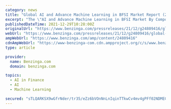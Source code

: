 ```yaml
---
category: news
title: "Global AI and Advance Machine Learning in BFSI Market Report (2021 to 2030): Increasing Preferences for Personalized Financial Services"
excerpt: "The \"AI and Advance Machine Learning in BFSI Market By Component, Deployment Model, Enterprise Size and Application:"
publishedDateTime: 2021-12-29T10:28:00Z
originalUrl: "https://www.benzinga.com/pressreleases/21/12/g24809416/global-ai-and-advance-machine-learning-in-bfsi-market-report-2021-to-2030-increasing-preferences-f"
webUrl: "https://www.benzinga.com/pressreleases/21/12/g24809416/global-ai-and-advance-machine-learning-in-bfsi-market-report-2021-to-2030-increasing-preferences-f"
ampWebUrl: "https://www.benzinga.com/amp/content/24809416"
cdnAmpWebUrl: "https://www-benzinga-com.cdn.ampproject.org/c/s/www.benzinga.com/amp/content/24809416"
type: article

provider:
  name: Benzinga.com
  domain: benzinga.com

topics:
  - AI in Finance
  - AI
  - Machine Learning

secured: "sTLQARKSX9wGfrNder/tr35/eZz6bVOnNnLnIqinTTkwCv4mv4gPFf02NDMEGbXZUfjOA2u3Xx43zWwYLmmvkEkfznmUToYsdOycCossW4GcLhgMVtjSAx+OPfajdkAt2+8s1vgFEwuf/B++g839YimC7rF84irJIfw8VmvXk1hGik8HTg5+WQ0B06WoW5437B8a5KQMrwfJsMaP91/Bglm9cF42n8VvYO2w3UKRAekGfs0GHMaMigcIHn7rYyCrbwW1iQzbEwlFXty59V1RNxtm0ayk9knyS8UITmGnyRAhpEuDZkM2eOR8EPXdYYr1saxPyXP1AkcXeN0yf95Ex06VB9+F7wsjM2E8u35aJjw=;I9RpyrHSj7pNcbN9IY4Hfw=="
---
```


